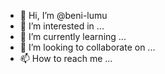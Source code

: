 - 👋 Hi, I’m @beni-lumu
- 👀 I’m interested in ...
- 🌱 I’m currently learning ...
- 💞️ I’m looking to collaborate on ...
- 📫 How to reach me ...

<!---
beni-lumu/beni-lumu is a ✨ special ✨ repository because its `README.md` (this file) appears on your GitHub profile.
You can click the Preview link to take a look at your changes.
--->
